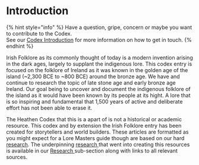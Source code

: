 # Introduction

{% hint style="info" %}
Have a question, gripe, concern or maybe you want to contribute to the Codex.\
See our [Codex Introduction](../../introduction/) for more information on how to get in touch.
{% endhint %}

Irish Folklore as its commonly thought of today is a modern invention arising in the dark ages, largely to supplant the indigenous lore. This codex entry is focused on the folklore of Ireland as it was known in the golden age of the island (\~2,300 BCE to \~800 BCE) around the bronze age. We have and continue to research the topic of late stone age and early bronze age Ireland. Our goal being to uncover and document the indigenous folklore of the island as it would have been known by its people at its hight. A lore that is so inspiring and fundamental that 1,500 years of active and deliberate effort has not been able to erase it.

The Heathen Codex that this is a apart of is not a historical or academic resource. This codex and by extension the Irish Folklore entry has been created for storytellers and world builders. These articles are formatted as you might expect for a Lore Masters guide though are based on our hard [research](../research/). The underpinning [research ](../research/)that went into creating this resources is available in our [Research ](../research/)sub-section along with links to all relevant sources.
